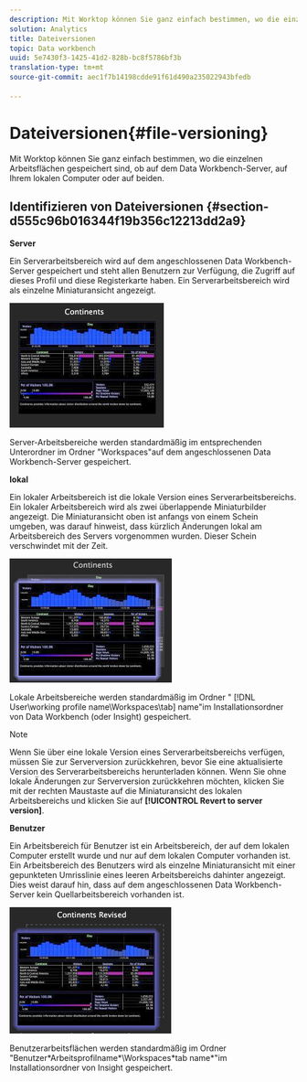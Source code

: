 ```yaml
---
description: Mit Worktop können Sie ganz einfach bestimmen, wo die einzelnen Arbeitsflächen gespeichert sind, ob auf dem Data Workbench-Server, auf Ihrem lokalen Computer oder auf beiden.
solution: Analytics
title: Dateiversionen
topic: Data workbench
uuid: 5e7430f3-1425-41d2-828b-bc8f5786bf3b
translation-type: tm+mt
source-git-commit: aec1f7b14198cdde91f61d490a235022943bfedb

---
```



# Dateiversionen{#file-versioning}

Mit Worktop können Sie ganz einfach bestimmen, wo die einzelnen Arbeitsflächen gespeichert sind, ob auf dem Data Workbench-Server, auf Ihrem lokalen Computer oder auf beiden.

## Identifizieren von Dateiversionen {#section-d555c96b016344f19b356c12213dd2a9}

**Server**

Ein Serverarbeitsbereich wird auf dem angeschlossenen Data Workbench-Server gespeichert und steht allen Benutzern zur Verfügung, die Zugriff auf dieses Profil und diese Registerkarte haben. Ein Serverarbeitsbereich wird als einzelne Miniaturansicht angezeigt.

![](assets/wsp_thumb_server.png)

Server-Arbeitsbereiche werden standardmäßig im entsprechenden Unterordner im Ordner &quot;Workspaces&quot;auf dem angeschlossenen Data Workbench-Server gespeichert.

**lokal**

Ein lokaler Arbeitsbereich ist die lokale Version eines Serverarbeitsbereichs. Ein lokaler Arbeitsbereich wird als zwei überlappende Miniaturbilder angezeigt. Die Miniaturansicht oben ist anfangs von einem Schein umgeben, was darauf hinweist, dass kürzlich Änderungen lokal am Arbeitsbereich des Servers vorgenommen wurden. Dieser Schein verschwindet mit der Zeit.

![](assets/wsp_thumb_local.png)

Lokale Arbeitsbereiche werden standardmäßig im Ordner &quot; [!DNL User\working profile name\Workspaces\tab] name&quot;im Installationsordner von Data Workbench (oder Insight) gespeichert.

>[!NOTE]
>
>Wenn Sie über eine lokale Version eines Serverarbeitsbereichs verfügen, müssen Sie zur Serverversion zurückkehren, bevor Sie eine aktualisierte Version des Serverarbeitsbereichs herunterladen können. Wenn Sie ohne lokale Änderungen zur Serverversion zurückkehren möchten, klicken Sie mit der rechten Maustaste auf die Miniaturansicht des lokalen Arbeitsbereichs und klicken Sie auf **[!UICONTROL Revert to server version]**.

**Benutzer**

Ein Arbeitsbereich für Benutzer ist ein Arbeitsbereich, der auf dem lokalen Computer erstellt wurde und nur auf dem lokalen Computer vorhanden ist. Ein Arbeitsbereich des Benutzers wird als einzelne Miniaturansicht mit einer gepunkteten Umrisslinie eines leeren Arbeitsbereichs dahinter angezeigt. Dies weist darauf hin, dass auf dem angeschlossenen Data Workbench-Server kein Quellarbeitsbereich vorhanden ist.

![](assets/wsp_thumb_user.png)

Benutzerarbeitsflächen werden standardmäßig im Ordner &quot;Benutzer\*Arbeitsprofilname*\Workspaces\*tab name*&quot;im Installationsordner von Insight gespeichert.
